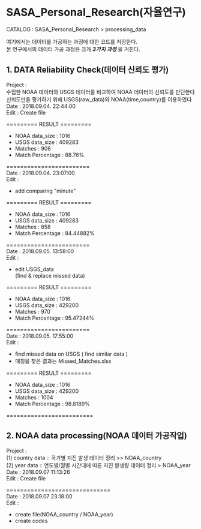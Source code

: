 # SASA_Personal_Research(자율연구)  
CATALOG : SASA_Personal_Research > processing_data  

여기에서는 데이터를 가공하는 과정에 대한 코드를 저장한다.  
본 연구에서의 데이터 가공 과정은 크게 ***3가지 과정*** 을 거친다. 

## 1. DATA Reliability Check(데이터 신뢰도 평가)  
Project :   
수집한 NOAA 데이터와 USGS 데이터를 비교하여 NOAA 데이터의 신뢰도를 판단한다    
신뢰도만을 평가하기 위해 USGS(raw_data)와 NOAA(time,country)를 이용하였다  
Date : 2018.09.04. 22:44:00  
Edit : Create file  
  
========= RESULT =========  
* NOAA data_size : 1016  
* USGS data_size : 409283  
* Matches : 906
* Match Percentage : 88.76%  

========================  
Date : 2018.09.04. 23:07:00  
Edit :  
- add comparing "minute"
  
========= RESULT =========  
* NOAA data_size : 1016  
* USGS data_size : 409283  
* Matches : 858
* Match Percentage : 84.44882%  

========================  
Date : 2018.09.05. 13:58:00  
Edit :  
- edit USGS_data  
  (find & replace missed data)  
  
========= RESULT =========  
* NOAA data_size : 1016  
* USGS data_size : 429200  
* Matches : 970  
* Match Percentage : 95.47244%  

========================  
Date : 2018.09.05. 17:55:00  
Edit :  
- find missed data on USGS
( find similar data )  
- 매칭을 찾은 결과는 Missed_Matches.xlsx  
  
========= RESULT =========  
* NOAA data_size : 1016  
* USGS data_size : 429200  
* Matches : 1004 
* Match Percentage : 98.8189%  

=========================  

## 2. NOAA data processing(NOAA 데이터 가공작업)  
Project :   
(1) country data :: 국가별 지진 발생 데이터 정리  >> NOAA_country  
(2) year data :: 연도별/월별 시간대에 따른 지진 발생량 데이터 정리 > NOAA_year 
Date : 2018.09.07 11:13:26  
Edit : Create file  

==============================  
Date : 2018.09.07 23:18:00  
Edit :  
- create file(NOAA_country / NOAA_year)  
- create codes  

